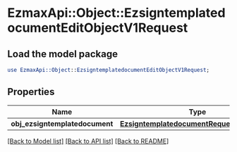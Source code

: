 # EzmaxApi::Object::EzsigntemplatedocumentEditObjectV1Request

## Load the model package
```perl
use EzmaxApi::Object::EzsigntemplatedocumentEditObjectV1Request;
```

## Properties
Name | Type | Description | Notes
------------ | ------------- | ------------- | -------------
**obj_ezsigntemplatedocument** | [**EzsigntemplatedocumentRequestCompound**](EzsigntemplatedocumentRequestCompound.md) |  | 

[[Back to Model list]](../README.md#documentation-for-models) [[Back to API list]](../README.md#documentation-for-api-endpoints) [[Back to README]](../README.md)


